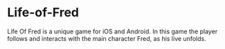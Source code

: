 Life-of-Fred
============

Life Of Fred is a unique game for iOS and Android. In this game the player follows and interacts with the main character Fred, as his live unfolds.
